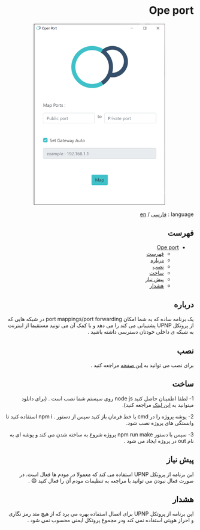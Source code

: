 <div dir="rtl">
  
# Ope port 

<p align="center">
  <img width="350"  src="./screenshot/OP.png">
</p>

language : [فارسی](/README.FA.MD) / [en](/README.MD)

## فهرست

- [Ope port](#ope-port)
  - [فهرست](#%d9%81%d9%87%d8%b1%d8%b3%d8%aa)
  - [درباره](#%d8%af%d8%b1%d8%a8%d8%a7%d8%b1%d9%87)
  - [نصب](#%d9%86%d8%b5%d8%a8)
  - [ساخت](#%d8%b3%d8%a7%d8%ae%d8%aa)
  - [پیش نیاز](#%d9%be%db%8c%d8%b4-%d9%86%db%8c%d8%a7%d8%b2)
  - [هشدار](#%d9%87%d8%b4%d8%af%d8%a7%d8%b1)
  

## درباره

یک برنامه ساده که به شما امکان port mappings/port forwarding در شبکه هایی که از پروتکل UPNP پشتیبانی می کند را می دهد و با کمک آن می تونید مستقیما از اینترنت به شبکه ی داخلی خودتان دسترسی داشته باشید .

## نصب
 
برای نصب می توانید به [این صفحه](https://github.com/alijany/Open-Port/releases/latest) مراجعه کنید . 

## ساخت
 
 1- لطفا اطمینان حاصل کنید   node js روی سیستم شما نصب است . (برای دانلود میتوانید به [این
لینک](https://nodejs.org/en/) مراجعه کنید).

 2- پوشه پروژه را در cmd یا خط فرمان باز کنید سپس از دستور  . npm i استفاده کنید تا وابستگی های
پروژه نصب شود.

 3- سپس با دستور  npm run make پروژه شروع به ساخته شدن می کند و پوشه ای به نام  out در
پروژه ایجاد می شود .  

  
## پیش نیاز

 این برنامه از پروتکل UPNP استفاده می کند که معمولا در مودم ها فعال است. در صورت فعال نبودن می توانید با مراجعه به تنظیمات مودم آن را فعال کنید 😄 .


## هشدار

 این برنامه از پروتکل UPNP برای اتصال استفاده بهره می برد  که از هیچ متد رمز نگاری و احراز هویتی استفاده نمی کند ودر مجموع پروتکل ایمنی محسوب نمی شود .  
